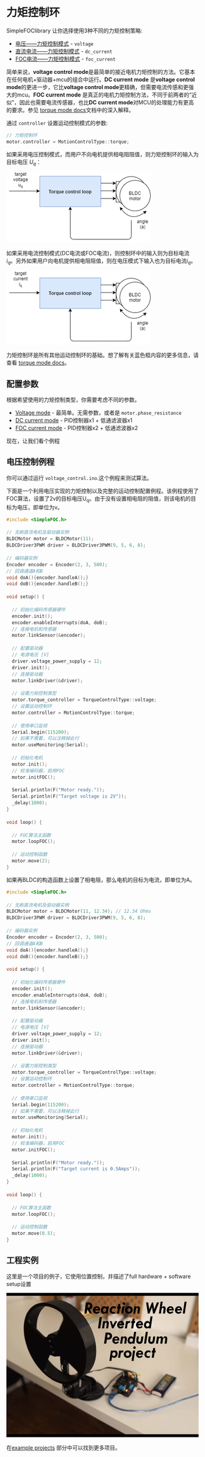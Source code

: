 
# 力矩控制环

<span class="simple">Simple<span class="foc">FOC</span>library</span> 让你选择使用3种不同的力矩控制策略:

- [电压——力矩控制模式](voltage_torque_mode) - `voltage`
- [直流电流——力矩控制模式](dc_current_torque_mode) - `dc_current`
- [FOC电流——力矩控制模式](foc_current_torque_mode) - `foc_current`

简单来说，**voltage control mode**是最简单的接近电机力矩控制的方法。它基本在任何电机+驱动器+mcu的组合中运行。**DC current mode** 是**voltage control mode**的更进一步，它比**voltage control mode**更精确，但需要电流传感和更强大的mcu。**FOC current mode** 是真正的电机力矩控制方法，不同于前两者的“近似”，因此也需要电流传感器，也比**DC current mode**对MCU的处理能力有更高的要求。参见 [torque mode docs](torque_mode)文档中的深入解释。

通过 `controller` 设置运动控制模式的参数:

```cpp
// 力矩控制环
motor.controller = MotionControlType::torque;
```

如果采用电压控制模式，而用户不向电机提供相电阻阻值，则力矩控制环的输入为目标电压 <i>U<sub>q</sub></i>：

<a name="foc_image"></a><img src="extras/Images/torque_loop_v.png">

如果采用电流控制模式(DC电流或FOC电流)，则控制环中的输入则为目标电流<i>i<sub>q</sub></i>。另外如果用户向电机提供相电阻阻值，则在电压模式下输入也为目标电流<i>i<sub>q</sub></i>。

<a name="foc_image"></a><img src="extras/Images/torque_loop_i.png">

力矩控制环是所有其他运动控制环的基础。想了解有关蓝色框内容的更多信息，请查看 [torque mode docs](torque_mode)。

## 配置参数
根据希望使用的力矩控制类型，你需要考虑不同的参数。
- [Voltage mode](voltage_mode)  - 最简单。无需参数，或者是 `motor.phase_resistance`
- [DC current mode](dc_current_torque_mode) - PID控制器x1 + 低通滤波器x1
- [FOC current mode](foc_current_torque_mode) - PID控制器x2 + 低通滤波器x2

现在，让我们看个例程

## 电压控制例程
你可以通过运行 `voltage_control.ino`.这个例程来测试算法。

下面是一个利用电压实现的力矩控制以及完整的运动控制配置例程。该例程使用了FOC算法，设置了2v的目标电压U<sub>q</sub>。由于没有设置相电阻的阻值，则该电机的目标为电压，即单位为v。

```cpp
#include <SimpleFOC.h>

// 无刷直流电机及驱动器实例
BLDCMotor motor = BLDCMotor(11);
BLDCDriver3PWM driver = BLDCDriver3PWM(9, 5, 6, 8);

// 编码器实例
Encoder encoder = Encoder(2, 3, 500);
// 回调通道A和B
void doA(){encoder.handleA();}
void doB(){encoder.handleB();}

void setup() { 
  
  // 初始化编码传感器硬件
  encoder.init();
  encoder.enableInterrupts(doA, doB); 
  // 连接电机和传感器
  motor.linkSensor(&encoder);

  // 配置驱动器
  // 电源电压 [V]
  driver.voltage_power_supply = 12;
  driver.init();
  // 连接驱动器
  motor.linkDriver(&driver);

  // 设置力矩控制类型
  motor.torque_controller = TorqueControlType::voltage;
  // 设置运动控制环
  motor.controller = MotionControlType::torque;

  // 使用串口监视
  Serial.begin(115200);
  // 如果不需要，可以注释掉此行
  motor.useMonitoring(Serial);

  // 初始化电机
  motor.init();
  // 校准编码器，启用FOC
  motor.initFOC();

  Serial.println(F("Motor ready."));
  Serial.println(F("Target voltage is 2V"));
  _delay(1000);
}

void loop() {

  // FOC算法主函数
  motor.loopFOC();

  // 运动控制函数
  motor.move(2);
}
```

如果再BLDC的构造函数上设置了相电阻，那么电机的目标为电流，即单位为A。

```cpp
#include <SimpleFOC.h>

// 无刷直流电机及驱动器实例
BLDCMotor motor = BLDCMotor(11, 12.34); // 12.34 Ohms
BLDCDriver3PWM driver = BLDCDriver3PWM(9, 5, 6, 8);

// 编码器实例
Encoder encoder = Encoder(2, 3, 500);
// 回调通道A和B
void doA(){encoder.handleA();}
void doB(){encoder.handleB();}

void setup() { 
  
  // 初始化编码传感器硬件
  encoder.init();
  encoder.enableInterrupts(doA, doB); 
  // 连接电机和传感器
  motor.linkSensor(&encoder);

  // 配置驱动器
  // 电源电压 [V]
  driver.voltage_power_supply = 12;
  driver.init();
  // 连接驱动器
  motor.linkDriver(&driver);

  // 设置力矩控制类型
  motor.torque_controller = TorqueControlType::voltage;
  // 设置运动控制环
  motor.controller = MotionControlType::torque;

  // 使用串口监视
  Serial.begin(115200);
  // 如果不需要，可以注释掉此行
  motor.useMonitoring(Serial);

  // 初始化电机
  motor.init();
  // 校准编码器，启用FOC
  motor.initFOC();

  Serial.println(F("Motor ready."));
  Serial.println(F("Target current is 0.5Amps"));
  _delay(1000);
}

void loop() {

  // FOC算法主函数
  motor.loopFOC();

  // 运动控制函数
  motor.move(0.5);
}
```

## 工程实例
这里是一个项目的例子，它使用位置控制，并描述了full hardware + software setup设置

<div class="image_icon width30">
    <a href="simplefoc_pendulum">
        <img src="extras/Images/foc_pendulum.jpg" >
        <i class="fa fa-external-link-square fa-2x"></i>
    </a>
</div>

在[example projects](example_projects) 部分中可以找到更多项目。
